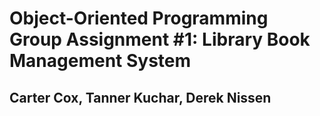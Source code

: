 # Object-Oriented Programming Group Assignment #1: Library Book Management System
## Carter Cox, Tanner Kuchar, Derek Nissen

